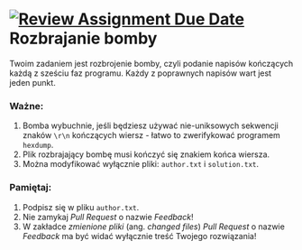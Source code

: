 [![Review Assignment Due Date](https://classroom.github.com/assets/deadline-readme-button-24ddc0f5d75046c5622901739e7c5dd533143b0c8e959d652212380cedb1ea36.svg)](https://classroom.github.com/a/Lc3kDv4R)
Rozbrajanie bomby
===

Twoim zadaniem jest rozbrojenie bomby, czyli podanie napisów kończących każdą
z sześciu faz programu.  Każdy z poprawnych napisów wart jest jeden punkt.

### Ważne:

1. Bomba wybuchnie, jeśli będziesz używać nie-uniksowych sekwencji znaków 
   `\r\n` kończących wiersz - łatwo to zwerifykować programem `hexdump`.
2. Plik rozbrajający bombę musi kończyć się znakiem końca wiersza.
3. Można modyfikować wyłącznie pliki: `author.txt` i `solution.txt`.

### Pamiętaj:

1. Podpisz się w pliku `author.txt`.
2. Nie zamykaj _Pull Request_ o nazwie _Feedback_!
3. W zakładce _zmienione pliki_ (ang. _changed files_) _Pull Request_ o nazwie
   _Feedback_ ma być widać wyłącznie treść Twojego rozwiązania!
